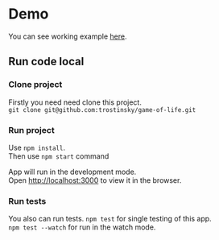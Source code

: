# Demo

You can see working example [here](https://trostinsky.github.io/game-of-life/).

## Run code local

### Clone project
Firstly you need need clone this project.\
`git clone git@github.com:trostinsky/game-of-life.git`

### Run project

Use `npm install`.\
Then use `npm start` command

App will run in the development mode.\
Open [http://localhost:3000](http://localhost:3000) to view it in the browser.

### Run tests

You also can run tests. 
`npm test` for single testing of this app.\
`npm test --watch` for run in the watch mode. 
